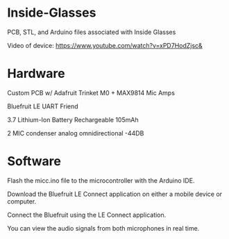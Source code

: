 # Inside-Glasses
PCB, STL, and Arduino files associated with Inside Glasses


Video of device: https://www.youtube.com/watch?v=xPD7HodZjsc&

# Hardware

Custom PCB w/ Adafruit Trinket M0 + MAX9814 Mic Amps

Bluefruit LE UART Friend

3.7 Lithium-Ion Battery Rechargeable 105mAh

2 MIC condenser analog omnidirectional -44DB


# Software

Flash the micc.ino file to the microcontroller with the Arduino IDE.

Download the Bluefruit LE Connect application on either a mobile device or computer.

Connect the Bluefruit using the LE Connect application.

You can view the audio signals from both microphones in real time.
